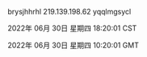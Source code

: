 brysjhhrhl 219.139.198.62 yqqlmgsycl

2022年 06月 30日 星期四 18:20:01 CST

2022年 06月 30日 星期四 10:20:01 GMT
